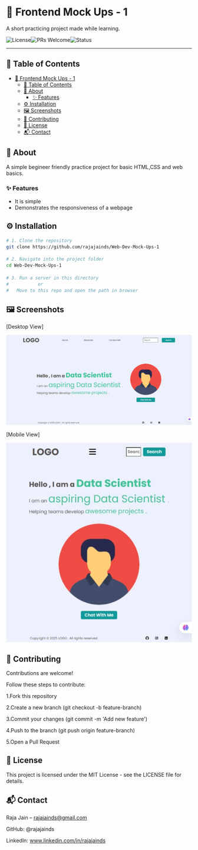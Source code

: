 # 🚀 Frontend Mock Ups - 1
A short practicing project made while learning.

![License](https://img.shields.io/badge/license-MIT-blue.svg)![PRs Welcome](https://img.shields.io/badge/PRs-welcome-brightgreen.svg)![Status](https://img.shields.io/badge/status-active-success.svg)

---

## 📌 Table of Contents
- [🚀 Frontend Mock Ups - 1](#-frontend-mock-ups---1)
  - [📌 Table of Contents](#-table-of-contents)
  - [📖 About](#-about)
    - [✨ Features](#-features)
  - [⚙️ Installation](#️-installation)
  - [🖼 Screenshots](#-screenshots)
  - [🤝 Contributing](#-contributing)
  - [📜 License](#-license)
  - [📬 Contact](#-contact)


## 📖 About
A simple begineer friendly practice project for basic HTML,CSS and web basics.
### ✨ Features
- It is simple
- Demonstrates the responsiveness of a webpage


## ⚙️ Installation
```bash
# 1. Clone the repository
git clone https://github.com/rajajainds/Web-Dev-Mock-Ups-1

# 2. Navigate into the project folder
cd Web-Dev-Mock-Ups-1

# 3. Run a server in this directory 
#           or
#   Move to this repo and open the path in browser
```

## 🖼 Screenshots

[Desktop View]

![Desktop View](Images/Desktop-view.jpeg)

[Mobile View]

![Mobile View](Images/Mobile-view.jpeg)


## 🤝 Contributing

Contributions are welcome!

Follow these steps to contribute:

1.Fork this repository

2.Create a new branch (git checkout -b feature-branch)

3.Commit your changes (git commit -m 'Add new feature')

4.Push to the branch (git push origin feature-branch)

5.Open a Pull Request


## 📜 License

This project is licensed under the MIT License - see the LICENSE file for details.


## 📬 Contact

Raja Jain – rajajainds@gmail.com

GitHub: @rajajainds

LinkedIn: www.linkedin.com/in/rajajainds
